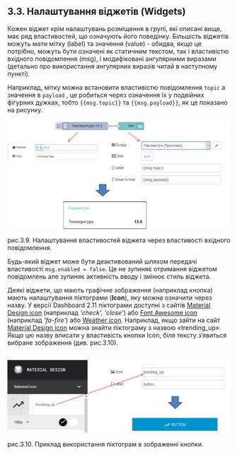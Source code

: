 ## 3.3. Налаштування віджетів (Widgets)

Кожен віджет крім налаштувань розміщення в групі, які описані вище, має ряд властивостей, що означують його поведінку. Більшість віджетів можуть мати мітку (label) та значення (value) - обидва, якщо це потрібно, можуть бути означені як статичним текстом, так і властивістю вхідного повідомлення (msg), і модифіковані ангулярними виразами (детально про використання ангулярних виразів читай в наступному пункті).  

Наприклад, мітку можна встановити властивістю повідомлення `topic` а значення в `payload` , це робиться через означення їх у подвійних фігурних дужках, тобто `{{msg.topic}}` та `{{msg.payload}}`, як це показано на рисунку.

![img](media/3_9.png)

рис.3.9. Налаштування властивостей віджета через властивості вхідного повідомлення.

Будь-який віджет може бути деактивований шляхом передачі властивості `msg.enabled = false`. Це не зупиняє отримання віджетом повідомлень але зупиняє активність вводу і змінює стиль віджета.

Деякі віджети, що мають графічне зображення (наприклад кнопка) мають налаштування піктограми (**Icon**), яку можна означити через назву. У версії Dashboard 2.11 піктограми доступні з сайтів [Material Design icon](https://design.google.com/icons/) (наприклад *'check', 'close'*)  або [Font Awesome icon](https://fontawesome.com/v4.7.0/icons/)  (наприклад *'fa-fire'*) або [Weather icon](https://github.com/Paul-Reed/weather-icons-lite/blob/master/css/weather-icons-lite.css). Наприклад, якщо зайти на сайт [Material Design icon](https://design.google.com/icons/) можна знайти піктограму з назвою «trending_up». Якщо цю назву вписати у властивість кнопки Icon, біля тексту з’явиться вибране зображення (див. рис.3.10). 

​      ![img](media/3_10.png)

 рис.3.10. Приклад використання піктограм в зображенні кнопки. 

